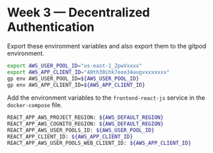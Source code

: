 # Week 3 — Decentralized Authentication

Export these environment variables and also export them to the gitpod environment.

```sh
export AWS_USER_POOL_ID="us-east-1_ZpwVxxxx"
export AWS_APP_CLIENT_ID="40th30ihk7eoo34augvxxxxxxx"
gp env AWS_USER_POOL_ID=${AWS_USER_POOL_ID}
gp env AWS_APP_CLIENT_ID=${AWS_APP_CLIENT_ID}
```

Add the environment variables to the `frontend-react-js` service in the `docker-compose` file.

```sh
REACT_APP_AWS_PROJECT_REGION: ${AWS_DEFAULT_REGION}
REACT_APP_AWS_COGNITO_REGION: ${AWS_DEFAULT_REGION}
REACT_APP_AWS_USER_POOLS_ID: ${AWS_USER_POOL_ID}
REACT_APP_CLIENT_ID: ${AWS_APP_CLIENT_ID}
REACT_APP_AWS_USER_POOLS_WEB_CLIENT_ID: ${AWS_APP_CLIENT_ID}
```